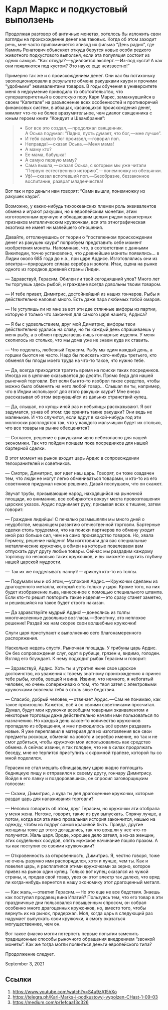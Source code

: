 # Карл Маркс и подкустовый выползень

Продолжая разговор об античных монетах, хотелось бы изложить свои
взгляды на происхождение денег как таковых. Когда об этом заходит речь,
мне часто припоминается эпизод их фильма “День радио”, где Камиль
Ренатович объясняет откуда берутся новые особи редкого животного
подкустового выползня, если эта популяция состоит из одних самцов. “Как
откуда? — удивляется эксперт. — Из-под куста! А как они появляются под
кустом? Это науке еще неизвестно!”

Примерно так же и с происхождением денег. Они как бы потихоньку
эволюционировали в результате обмена ракушками каури и прочими
“удобными” эквивалентами товаров. В годы обучения в университете меня в
недоумение приводило то обстоятельство, что суперавторитетный в
советскую пору Карл Маркс, замахнувшийся в своем “Капитале” на
разъяснение всех особенностей и противоречий финансовых систем, в
абзацах, касающихся происхождения денег, мямлит что-то не более
вразумительное, чем диалог священника с юным героем книги “Кондуит и
Швамбрания”:

>  - Бог все это создал, — продолжал священник.<br>
>  А Оська подумал: “Ладно, пусть думает, что бог, — мне лучше”.<br>
>  - И тебя самого бог произвел, — говорил поп.<br>
>  - Неправда! — сказал Оська. — Меня мама!<br>
>  - А маму кто?<br>
>  - Ее мама, бабушка!<br>
>  - А самую первую маму?<br>
>  - Сама вышла, — сказал Оська, с которым мы уже читали “Первую
>  естественную историю”, — понемножку из обезьянки.<br>
>  - Уф! — сказал вспотевший поп. — Безобразие, беззаконное воспитание,
>  разврат младенчества!<br>

Вот так и про деньги нам говорят: “Сами вышли, понемножку из ракушек
каури”.

Возможно, у каких-нибудь тихоокеанских племен роль эквивалентов обмена
и играют ракушки, но к европейским монетам, этим изготовленным вручную
и обладающим целым рядом характерных признаков металлическим кружочкам,
вся эта этнографическая экзотика не имеет ни малейшего отношения.

Давайте, оттолкнувшись от теории о “постепенном происхождении денег из
ракушек каури” попробуем представить себе момент изобретения монеты.
Напоминаю, что, в соответствии с данными Википедии, точно
установлено, что древнейшие монеты появились… в Лидии около 685 года
до н.э., при царе Ардисе. Изготовлялись они из электра — природного
сплава серебра и золота. Итак, сцена на рынке одного из городков
древней страны Лидии.

— Здравствуй, Герасим. Обилен ли твой сегодняшний улов? Много лет ты
торгуешь здесь рыбой, и граждане всегда довольны твоим товаром.

— И тебе привет, Димитрис, достойнейший из наших гончаров. Рыбы я
действительно наловил много. Есть даже пара любимых тобой омаров.

— Не уступишь ли их мне за вот эти две отличные амфоры из партии,
которую я только что закончил для самого царя нашего, Ардиса?

— Я бы с удовольствием, друг мой Димитрис, амфоры твои действительно
удались на славу, но ты каждый день спрашиваешь у меня рыбу, а в обмен
предлагаешь лишь гончарные изделия. У меня скопилось их столько, что мы
дома уже не знаем куда их ставить.

— Что поделать, любезный Герасим. Рыбу мы едим каждый день, а горшки
бьются не часто. Надо бы поискать кого-нибудь третьего, кто обменял бы
плоды моего труда на что-то такое, что нужно тебе.

— Да, всегда приходится тратить время на поиски таких посредников.
Иногда их в цепочке оказывается до десяти. Прямо беда для нашей
рыночной торговли. Вот если бы кто-то изобрел такое средство, чтобы
можно было обменять на него любой товар… Слышал ли ты, например, что в
Индии используют для этого ракушки каури? Мне вчера рассказывал об этом
вернувшийся из дальних странствий купец.

— Да, слышал, но купцы иной раз и небылицы рассказывают. Я вот
задумался, узнав об этом: где хранить такие ракушки? Они ведь не
маленькие. И что случится, если вдруг в какой-нибудь год эти моллюски
расплодятся так, что у каждого мальчишки будет их столько, что все
товары на рынке обесценятся?

— Согласен, решение с ракушками явно небезопасно для нашей экономики.
Так что пойдем поищем пока посредников для нашей бартерной сделки.

В этот момент на рынок входит царь Ардис в сопровождении телохранителей
и советников.

— Смотри, Димитрис, вот идет наш царь. Говорят, он тоже озадачен тем,
что люди не могут легко обмениваться товарами, и кто-то из его
советников придумал некое решение. Давай послушаем, что он скажет.

Звучат трубы, призывающие народ, находящийся на рыночной площади, ко
вниманию, все собираются вокруг места провозглашения царских указов.
Ардис поднимает руку, призывая всех к тишине, затем говорит:

— Граждане лидийцы! С печалью размышляли мы много дней о неудобстве,
мешающем развитию отечественной торговли. Бартерные сделки столь
трудоемки, что на поиски партнеров по обмену уходит иной раз больше
сил, чем на само производство товаров. Но, хвала Гермесу, решение
найдено! Мы изготовили для вас специальные металлические кружочки, в
обмен на которые повелеваем вам отпускать друг другу любые товары.
Сейчас мы раздадим каждому торговцу по несколько таких кружочков, и вы
сможете ощутить глубину нашей царской мудрости.

— Так их же подделывать начнут! — крикнул кто-то из толпы.

— Подумали мы и об этом, — успокоил Ардис. — Кружочки сделаны из
драгоценного металла, который есть только у царя. Кроме того, на них
будет изображение льва, нанесенное с помощью специального штампа. Если
кто-то решит повторить такие изделия — это сразу станет заметно, и
решившийся на такое будет строго наказан.

— Да здравствуйте мудрый Ардис! — донеслись из толпы многочисленные
довольные возгласы. — Воистину, это неплохое решение! Раздай же нам
скорее свои волшебные кружочки!

Слуги царя приступают к выполнению сего благонамеренного распоряжения.

Насколько недель спустя. Рыночная площадь. У трибуны царь Ардис. Он без
сопровождения слуг, одет в рубище, грязен и, видимо, голоден. Взгляд
его блуждает. К нему подходит рыбак Герасим и говорит:

— Здравствуй, Ардис. Хоть ты и утратил ныне свое царское достоинство,
из уважения к твоему знатному происхождению я принес тебе рыбы, хлеба,
овощей и вина. Извини, что немного, я небогатый человек, но очень
сопереживаю о том, что твоя затея с электровыми кружочками вовлекла
тебя в столь злые бедствия.

— Спасибо, добрый человек, — отвечает Ардис. — Сам не понимаю, как
такое произошло. Кажется, всё я со своими советниками просчитал. Думал,
будут мои кружочки всеобщим товарным эквивалентом и некоторые торговцы
даже действительно начали ими пользоваться по назначению. Но каждый
день какое-то количество кружочков пропадало из обращения, и мне
приходилось всё время раздавать новые. Я уже переплавил в материал для
их изготовления все свои предметы роскоши, обменял на золото и серебро
имение, но так и не смог добиться, чтобы кружочки мои использовались
как средство обмена. А сейчас извини, я так голоден, что не в силах
продолжать беседу, мне не терпится приступить к скромной трапезе,
которой ты со мной поделился.

Герасим не стал мешать обнищавшему царю жадно поглощать бедняцкую пищу
и отправился к своему другу, гончару Димитрису. Войдя в его лавку и
поздоровавшись, он спросил заговорщицким голосом:

— Скажи, Димитрис, а куда ты дел драгоценные кружочки, которые раздал
царь для налаживания торговли?

— Неловко говорить об этом, друг Герасим, но кружочки эти отобрала у
меня жена. Негоже, говорит, такие из рук выпускать. Спрячу лучше, а
потом, когда вся эта явно провальная история закончится, нашью на
одежду, чтобы из подруг самой красивой быть. Правда, другие женщины
тоже до этого догадались, так что вряд ли у нее что-то получится. Жаль
царя. Вроде, хорошее дело затеял, а из-за женщин, этих скудельных
сосудов, опять мужское начинание пошло прахом. А ты как поступил со
своими кружочками?

— Откровенность за откровенность, Димитрис. Я, честно говоря, тоже не
очень разумно ими распорядился, хотя и лучше, чем ты. Как и повелел
царь, я расплатился этими кружочками за зерно, которое привез на рынок
один купец. Только вот купец оказался из чужой страны, и, продав свой
товар, увез он этот электр так далеко, что вряд ли когда-нибудь
вернется в нашу экономику этот драгоценный металл.

— Как жаль, — ответил Герасим. — Но это еще не все бедствия. Знаешь как
поступил продавец вина Ипатий? Пользуясь тем, что его товар в эти
праздничные дни пользовался повышенным спросом, он собрал особенно
много драгоценных кружочков, но, вместо того, чтобы вернуть их на
рынок, придержал. Мол, когда царь в следующий раз надумает выпускать
свои кружочки, я смогу оказаться могущественнее, чем он.

Вот такое фиаско могли потерпеть первые попытки заменить традиционные
способы рыночного обращения внедрением “звонкой монеты”. Как же тогда
могли появиться деньги европейского типа?

Продолжение следует.


<time>September 3, 2021</time>



## Ссылки

1. https://www.youtube.com/watch?v=S4u9zA15hXo
2. https://telegra.ph/Karl-Marks-i-podkustovyj-vypolzen-CHast-1-09-03
4. https://medium.com/p/1efcaa13c326
